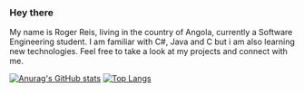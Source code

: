 ### Hey there

My name is Roger Reis, living in the country of Angola, currently a Software Engineering student. I am familiar with C#, Java and C but i am also learning new technologies.
Feel free to take a look at my projects and connect with me.

[![Anurag's GitHub stats](https://github-readme-stats.vercel.app/api?username=Nossir-blue)](https://github.com/anuraghazra/github-readme-stats)
[![Top Langs](https://github-readme-stats.vercel.app/api/top-langs/?username=Nossir-bluea&size_weight=0.5&count_weight=0.5)](https://github.com/anuraghazra/github-readme-stats)
